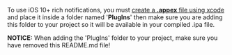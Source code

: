 To use iOS 10+ rich notifications, you must [create a **.appex** file using xcode](https://documentation.onesignal.com/docs/ios-sdk-setup#section-1-add-notification-service-extension) and place it inside a folder named '**PlugIns**' then make sure you are adding this folder to your project so it will be available in your compiled .ipa file.

**NOTICE:** When adding the 'PlugIns' folder to your project, make sure you have removed this README.md file!
